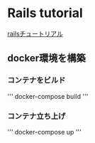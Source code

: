 # Rails tutorial
[railsチュートリアル](https://railstutorial.jp/chapters/beginning?version=5.0)

## docker環境を構築

### コンテナをビルド
''' docker-compose build '''

### コンテナ立ち上げ
''' docker-compose up '''